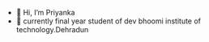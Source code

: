 - 👋 Hi, I’m Priyanka
- 👀 currently final year student of dev bhoomi institute of technology.Dehradun


<!---
priyanka0002/priyanka0002 is a ✨ special ✨ repository because its `README.md` (this file) appears on your GitHub profile.
You can click the Preview link to take a look at your changes.
--->
